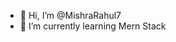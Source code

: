 - 👋 Hi, I’m @MishraRahul7
- 🌱 I’m currently learning Mern Stack

<!---
MishraRahul7/MishraRahul7 is a ✨ special ✨ repository because its `README.md` (this file) appears on your GitHub profile.
You can click the Preview link to take a look at your changes.
--->
